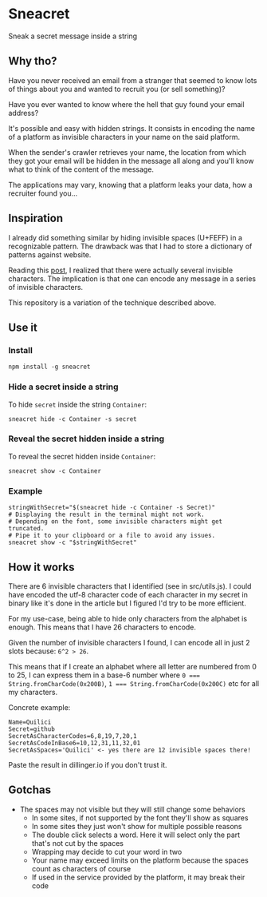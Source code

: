 # Sneacret

Sneak a secret message inside a string

## Why tho?

Have you never received an email from a stranger that seemed to know lots of things about you and wanted to recruit you (or sell something)?

Have you ever wanted to know where the hell that guy found your email address?

It's possible and easy with hidden strings. It consists in encoding the name of a platform as invisible characters in your name on the said platform.

When the sender's crawler retrieves your name, the location from which they got your email will be hidden in the message all along and you'll know what to think of the content of the message.

The applications may vary, knowing that a platform leaks your data, how a recruiter found you...

## Inspiration

I already did something similar by hiding invisible spaces (U+FEFF) in a recognizable pattern. The drawback was that I had to store a dictionary of patterns against website.

Reading this [post](https://medium.com/@umpox/be-careful-what-you-copy-invisibly-inserting-usernames-into-text-with-zero-width-characters-18b4e6f17b66), I realized that there were actually several invisible characters. The implication is that one can encode any message in a series of invisible characters.

This repository is a variation of the technique described above.

## Use it

### Install

`npm install -g sneacret`

### Hide a secret inside a string

To hide `secret` inside the string `Container`:

`sneacret hide -c Container -s secret`

### Reveal the secret hidden inside a string

To reveal the secret hidden inside `C‍᠎᠎⁠᠎‌‌﻿᠎⁠‍​ontainer`:

`sneacret show -c C‍᠎᠎⁠᠎‌‌﻿᠎⁠‍​ontainer`

### Example

```shell
stringWithSecret="$(sneacret hide -c Container -s Secret)"
# Displaying the result in the terminal might not work.
# Depending on the font, some invisible characters might get truncated.
# Pipe it to your clipboard or a file to avoid any issues.
sneacret show -c "$stringWithSecret"
```

## How it works

There are 6 invisible characters that I identified (see in src/utils.js). I could have encoded the utf-8 character code of each character in my secret in binary like it's done in the article but I figured I'd try to be more efficient.

For my use-case, being able to hide only characters from the alphabet is enough. This means that I have 26 characters to encode.

Given the number of invisible characters I found, I can encode all in just 2 slots because: `6^2 > 26`.

This means that if I create an alphabet where all letter are numbered from 0 to 25, I can express them in a base-6 number where `0 === String.fromCharCode(0x200B)`, `1 === String.fromCharCode(0x200C)` etc for all my characters.

Concrete example:
```
Name=Quilici
Secret=github
SecretAsCharacterCodes=6,8,19,7,20,1
SecretAsCodeInBase6=10,12,31,11,32,01
SecretAsSpaces='Q᠎​᠎‌‍᠎᠎᠎‍‌​᠎uilici' <- yes there are 12 invisible spaces there!
```

Paste the result in dillinger.io if you don't trust it.

## Gotchas

- The spaces may not visible but they will still change some behaviors
  - In some sites, if not supported by the font they'll show as squares
  - In some sites they just won't show for multiple possible reasons
  - The double click selects a word. Here it will select only the part that's not cut by the spaces
  - Wrapping may decide to cut your word in two
  - Your name may exceed limits on the platform because the spaces count as characters of course
  - If used in the service provided by the platform, it may break their code

